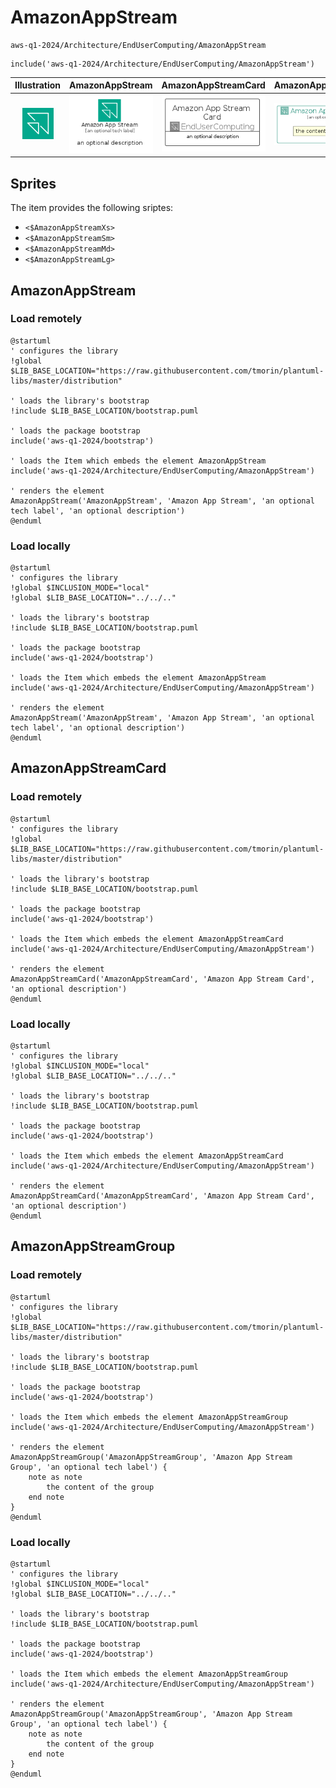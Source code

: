 # AmazonAppStream


```text
aws-q1-2024/Architecture/EndUserComputing/AmazonAppStream
```

```text
include('aws-q1-2024/Architecture/EndUserComputing/AmazonAppStream')
```



| Illustration | AmazonAppStream | AmazonAppStreamCard | AmazonAppStreamGroup |
| :---: | :---: | :---: | :---: |
| ![illustration for Illustration](../../../aws-q1-2024/Architecture/EndUserComputing/AmazonAppStream.png) | ![illustration for AmazonAppStream](../../../aws-q1-2024/Architecture/EndUserComputing/AmazonAppStream.Local.png) | ![illustration for AmazonAppStreamCard](../../../aws-q1-2024/Architecture/EndUserComputing/AmazonAppStreamCard.Local.png) | ![illustration for AmazonAppStreamGroup](../../../aws-q1-2024/Architecture/EndUserComputing/AmazonAppStreamGroup.Local.png) |



## Sprites
The item provides the following sriptes:

- `<$AmazonAppStreamXs>`
- `<$AmazonAppStreamSm>`
- `<$AmazonAppStreamMd>`
- `<$AmazonAppStreamLg>`





## AmazonAppStream

### Load remotely
```plantuml
@startuml
' configures the library
!global $LIB_BASE_LOCATION="https://raw.githubusercontent.com/tmorin/plantuml-libs/master/distribution"

' loads the library's bootstrap
!include $LIB_BASE_LOCATION/bootstrap.puml

' loads the package bootstrap
include('aws-q1-2024/bootstrap')

' loads the Item which embeds the element AmazonAppStream
include('aws-q1-2024/Architecture/EndUserComputing/AmazonAppStream')

' renders the element
AmazonAppStream('AmazonAppStream', 'Amazon App Stream', 'an optional tech label', 'an optional description')
@enduml
```

### Load locally
```plantuml
@startuml
' configures the library
!global $INCLUSION_MODE="local"
!global $LIB_BASE_LOCATION="../../.."

' loads the library's bootstrap
!include $LIB_BASE_LOCATION/bootstrap.puml

' loads the package bootstrap
include('aws-q1-2024/bootstrap')

' loads the Item which embeds the element AmazonAppStream
include('aws-q1-2024/Architecture/EndUserComputing/AmazonAppStream')

' renders the element
AmazonAppStream('AmazonAppStream', 'Amazon App Stream', 'an optional tech label', 'an optional description')
@enduml
```

## AmazonAppStreamCard

### Load remotely
```plantuml
@startuml
' configures the library
!global $LIB_BASE_LOCATION="https://raw.githubusercontent.com/tmorin/plantuml-libs/master/distribution"

' loads the library's bootstrap
!include $LIB_BASE_LOCATION/bootstrap.puml

' loads the package bootstrap
include('aws-q1-2024/bootstrap')

' loads the Item which embeds the element AmazonAppStreamCard
include('aws-q1-2024/Architecture/EndUserComputing/AmazonAppStream')

' renders the element
AmazonAppStreamCard('AmazonAppStreamCard', 'Amazon App Stream Card', 'an optional description')
@enduml
```

### Load locally
```plantuml
@startuml
' configures the library
!global $INCLUSION_MODE="local"
!global $LIB_BASE_LOCATION="../../.."

' loads the library's bootstrap
!include $LIB_BASE_LOCATION/bootstrap.puml

' loads the package bootstrap
include('aws-q1-2024/bootstrap')

' loads the Item which embeds the element AmazonAppStreamCard
include('aws-q1-2024/Architecture/EndUserComputing/AmazonAppStream')

' renders the element
AmazonAppStreamCard('AmazonAppStreamCard', 'Amazon App Stream Card', 'an optional description')
@enduml
```

## AmazonAppStreamGroup

### Load remotely
```plantuml
@startuml
' configures the library
!global $LIB_BASE_LOCATION="https://raw.githubusercontent.com/tmorin/plantuml-libs/master/distribution"

' loads the library's bootstrap
!include $LIB_BASE_LOCATION/bootstrap.puml

' loads the package bootstrap
include('aws-q1-2024/bootstrap')

' loads the Item which embeds the element AmazonAppStreamGroup
include('aws-q1-2024/Architecture/EndUserComputing/AmazonAppStream')

' renders the element
AmazonAppStreamGroup('AmazonAppStreamGroup', 'Amazon App Stream Group', 'an optional tech label') {
    note as note
        the content of the group
    end note
}
@enduml
```

### Load locally
```plantuml
@startuml
' configures the library
!global $INCLUSION_MODE="local"
!global $LIB_BASE_LOCATION="../../.."

' loads the library's bootstrap
!include $LIB_BASE_LOCATION/bootstrap.puml

' loads the package bootstrap
include('aws-q1-2024/bootstrap')

' loads the Item which embeds the element AmazonAppStreamGroup
include('aws-q1-2024/Architecture/EndUserComputing/AmazonAppStream')

' renders the element
AmazonAppStreamGroup('AmazonAppStreamGroup', 'Amazon App Stream Group', 'an optional tech label') {
    note as note
        the content of the group
    end note
}
@enduml
```


